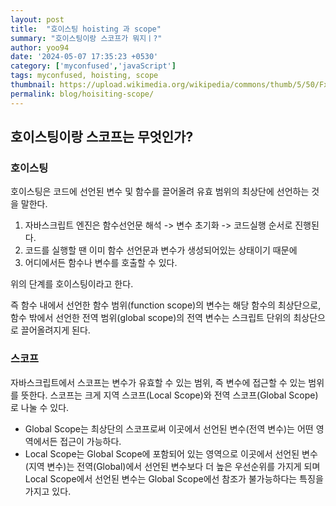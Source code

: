 ```yaml
---
layout: post
title:  "호이스팅 hoisting 과 scope"
summary: "호이스팅이랑 스코프가 뭐지ㅣ?"
author: yoo94
date: '2024-05-07 17:35:23 +0530'
category: ['myconfused','javaScript']
tags: myconfused, hoisting, scope
thumbnail: https://upload.wikimedia.org/wikipedia/commons/thumb/5/50/Fxemoji_u2049.svg/255px-Fxemoji_u2049.svg.png
permalink: blog/hoisiting-scope/
---
```


## 호이스팅이랑 스코프는 무엇인가?

### 호이스팅
호이스팅은 코드에 선언된 변수 및 함수를 끌어올려 유효 범위의 최상단에 선언하는 것을 말한다.

1. 자바스크립트 엔진은 함수선언문 해석 -> 변수 초기화 -> 코드실행 순서로 진행된다.
2. 코드를 실행할 땐 이미 함수 선언문과 변수가 생성되어있는 상태이기 때문에
3. 어디에서든 함수나 변수를 호출할 수 있다. 

위의 단계를 호이스팅이라고 한다.

즉 함수 내에서 선언한 함수 범위(function scope)의 변수는 해당 함수의 최상단으로, 
함수 밖에서 선언한 전역 범위(global scope)의 전역 변수는 스크립트 단위의 최상단으로 끌어올려지게 된다.

### 스코프
자바스크립트에서 스코프는 변수가 유효할 수 있는 범위, 즉 변수에 접근할 수 있는 범위를 뜻한다.
스코프는 크게 지역 스코프(Local Scope)와 전역 스코프(Global Scope)로 나눌 수 있다. 

- Global Scope는 최상단의 스코프로써 이곳에서 선언된 변수(전역 변수)는 어떤 영역에서든 접근이 가능하다.
- Local Scope는 Global Scope에 포함되어 있는 영역으로 이곳에서 선언된 변수(지역 변수)는 전역(Global)에서 
선언된 변수보다 더 높은 우선순위를 가지게 되며 Local Scope에서 선언된 변수는 Global Scope에선 참조가 불가능하다는
특징을 가지고 있다.


